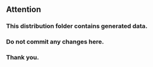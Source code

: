 ## Attention
### This distribution folder contains generated data.
### Do not commit any changes here. 
### Thank you.
